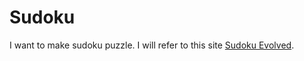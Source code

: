 # Sudoku
I want to make sudoku puzzle.
I will refer to this site
[Sudoku Evolved](https://sudoku.sitianliu.com/).